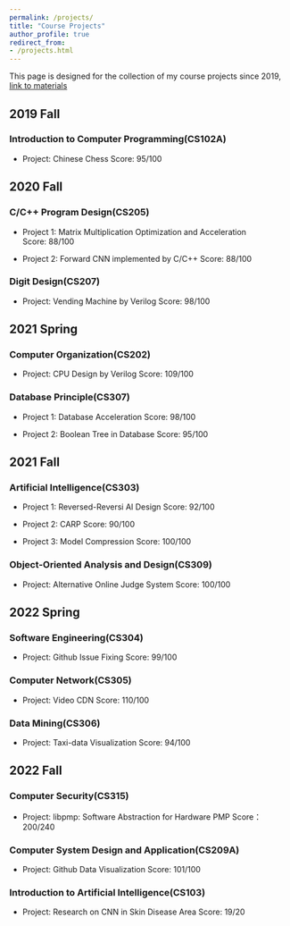 ```yaml
---
permalink: /projects/
title: "Course Projects"
author_profile: true
redirect_from:
- /projects.html
---
```


This page is designed for the collection of my course projects since 2019, [link to materials](https://github.com/YeeTone)

## 2019 Fall

### Introduction to Computer Programming(CS102A)

- Project: Chinese Chess
Score: 95/100

## 2020 Fall

### C/C++ Program Design(CS205)

- Project 1: Matrix Multiplication Optimization and Acceleration   
Score: 88/100

- Project 2: Forward CNN implemented by C/C++
Score: 88/100

### Digit Design(CS207)

- Project: Vending Machine by Verilog
Score: 98/100

## 2021 Spring

### Computer Organization(CS202)

- Project: CPU Design by Verilog
Score: 109/100

### Database Principle(CS307)

- Project 1: Database Acceleration
Score: 98/100

- Project 2: Boolean Tree in Database
Score: 95/100

## 2021 Fall

### Artificial Intelligence(CS303)

- Project 1: Reversed-Reversi AI Design
  Score: 92/100

- Project 2: CARP
  Score: 90/100

- Project 3: Model Compression
  Score: 100/100

### Object-Oriented Analysis and Design(CS309)

- Project: Alternative Online Judge System
Score: 100/100

## 2022 Spring

### Software Engineering(CS304)

- Project: Github Issue Fixing
  Score: 99/100

### Computer Network(CS305)

- Project: Video CDN
Score: 110/100

### Data Mining(CS306)

- Project: Taxi-data Visualization
Score: 94/100

## 2022 Fall

### Computer Security(CS315)

- Project: libpmp: Software Abstraction for Hardware PMP
Score：200/240

### Computer System Design and Application(CS209A)

- Project: Github Data Visualization
Score: 101/100

### Introduction to Artificial Intelligence(CS103)

- Project: Research on CNN in Skin Disease Area
Score: 19/20